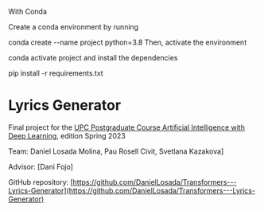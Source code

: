 With Conda

Create a conda environment by running

conda create --name project python=3.8
Then, activate the environment

conda activate project
and install the dependencies

pip install -r requirements.txt

# Lyrics Generator

Final project for the [UPC Postgraduate Course Artificial Intelligence with Deep Learning](https://www.talent.upc.edu/ing/estudis/formacio/curs/310400/postgraduate-course-artificial-intelligence-deep-learning/), edition Spring 2023

Team: Daniel Losada Molina, Pau Rosell Civit, Svetlana Kazakova]

Advisor: [Dani Fojo]

GitHub repository: [https://github.com/DanielLosada/Transformers---Lyrics-Generator](https://github.com/DanielLosada/Transformers---Lyrics-Generator)
